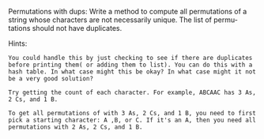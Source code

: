 Permutations with dups: Write a method to compute all permutations of a
string whose characters are not necessarily unique. The list of permu-
tations should not have duplicates.

Hints:

    You could handle this by just checking to see if there are duplicates
    before printing them( or adding them to list). You can do this with a
    hash table. In what case might this be okay? In what case might it not
    be a very good solution?

    Try getting the count of each character. For example, ABCAAC has 3 As,
    2 Cs, and 1 B.

    To get all permutations of with 3 As, 2 Cs, and 1 B, you need to first
    pick a starting character: A ,B, or C. If it's an A, then you need all
    permutations with 2 As, 2 Cs, and 1 B.
